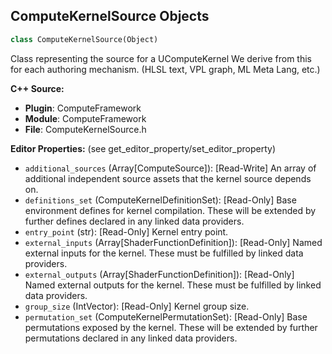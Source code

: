 ## ComputeKernelSource Objects

```python
class ComputeKernelSource(Object)
```

Class representing the source for a UComputeKernel
We derive from this for each authoring mechanism. (HLSL text, VPL graph, ML Meta Lang, etc.)

**C++ Source:**

- **Plugin**: ComputeFramework
- **Module**: ComputeFramework
- **File**: ComputeKernelSource.h

**Editor Properties:** (see get_editor_property/set_editor_property)

- ``additional_sources`` (Array[ComputeSource]):  [Read-Write] An array of additional independent source assets that the kernel source depends on.
- ``definitions_set`` (ComputeKernelDefinitionSet):  [Read-Only] Base environment defines for kernel compilation. These will be extended by further defines declared in any linked data providers.
- ``entry_point`` (str):  [Read-Only] Kernel entry point.
- ``external_inputs`` (Array[ShaderFunctionDefinition]):  [Read-Only] Named external inputs for the kernel. These must be fulfilled by linked data providers.
- ``external_outputs`` (Array[ShaderFunctionDefinition]):  [Read-Only] Named external outputs for the kernel. These must be fulfilled by linked data providers.
- ``group_size`` (IntVector):  [Read-Only] Kernel group size.
- ``permutation_set`` (ComputeKernelPermutationSet):  [Read-Only] Base permutations exposed by the kernel. These will be extended by further permutations declared in any linked data providers.

<a id="unreal.ComputeKernelFromText"></a>